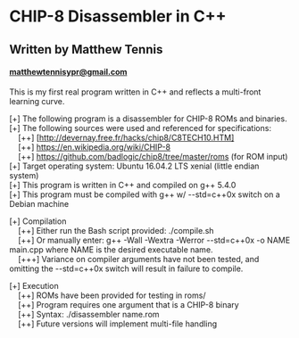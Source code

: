 # CHIP-8 Disassembler in C++ </br>

## Written by Matthew Tennis </br>
#### matthewtennisypr@gmail.com </br>

This is my first real program written in C++ and reflects a multi-front learning curve. 

[+] The following program is a disassembler for CHIP-8 ROMs and binaries. </br>
[+] The following sources were used and referenced for specifications:</br>
  &nbsp;&nbsp;&nbsp;&nbsp;[++] [http://devernay.free.fr/hacks/chip8/C8TECH10.HTM]</br>
  &nbsp;&nbsp;&nbsp;&nbsp;[++] https://en.wikipedia.org/wiki/CHIP-8</br>
  &nbsp;&nbsp;&nbsp;&nbsp;[++] https://github.com/badlogic/chip8/tree/master/roms (for ROM input)</br>
[+] Target operating system: Ubuntu 16.04.2 LTS xenial (little endian system)</br>
[+] This program is written in C++ and compiled on g++ 5.4.0</br>
[+] This program must be compiled with g++ w/ --std=c++0x switch on a Debian machine</br>

[+] Compilation</br>
  &nbsp;&nbsp;&nbsp;&nbsp;[++] Either run the Bash script provided: ./compile.sh</br>
  &nbsp;&nbsp;&nbsp;&nbsp;[++] Or manually enter: g++ -Wall -Wextra -Werror --std=c++0x -o NAME main.cpp where NAME is the desired executable name.</br>
  &nbsp;&nbsp;&nbsp;&nbsp;[+++] Variance on compiler arguments have not been tested, and omitting the --std=c++0x switch will result in failure to compile.</br>

[+] Execution</br>
  &nbsp;&nbsp;&nbsp;&nbsp;[++] ROMs have been provided for testing in roms/</br>
  &nbsp;&nbsp;&nbsp;&nbsp;[++] Program requires one argument that is a CHIP-8 binary</br>
  &nbsp;&nbsp;&nbsp;&nbsp;[++] Syntax: ./disassembler name.rom</br>
  &nbsp;&nbsp;&nbsp;&nbsp;[++] Future versions will implement multi-file handling</br>
  
